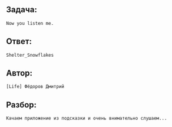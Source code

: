 ## Задача: 

    Now you listen me.

## Ответ:
    Shelter_Snowflakes

## Автор: 
    [Life] Фёдоров Дмитрий

## Разбор:
    Качаем приложение из подсказки и очень внимательно слушаем...

